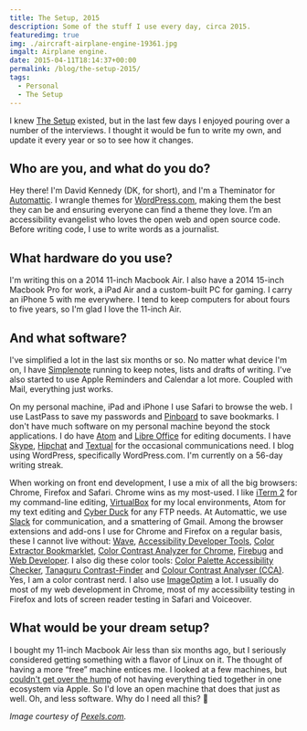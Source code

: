 ```yaml
---
title: The Setup, 2015
description: Some of the stuff I use every day, circa 2015.
featuredimg: true
img: ./aircraft-airplane-engine-19361.jpg
imgalt: Airplane engine.
date: 2015-04-11T18:14:37+00:00
permalink: /blog/the-setup-2015/
tags:
  - Personal
  - The Setup
---
```


I knew [The Setup](http://usesthis.com) existed, but in the last few days I enjoyed pouring over a number of the interviews. I thought it would be fun to write my own, and update it every year or so to see how it changes.

## Who are you, and what do you do?

Hey there! I'm David Kennedy (DK, for short), and I'm a Theminator for [Automattic](http://automattic.com). I wrangle themes for [WordPress.com](https://wordpress.com/), making them the best they can be and ensuring everyone can find a theme they love. I’m an accessibility evangelist who loves the open web and open source code. Before writing code, I use to write words as a journalist.

## What hardware do you use?

I'm writing this on a 2014 11-inch Macbook Air. I also have a 2014 15-inch Macbook Pro for work, a iPad Air and a custom-built PC for gaming. I carry an iPhone 5 with me everywhere. I tend to keep computers for about fours to five years, so I'm glad I love the 11-inch Air.

## And what software?

I've simplified a lot in the last six months or so. No matter what device I'm on, I have [Simplenote](http://simplenote.com) running to keep notes, lists and drafts of writing. I've also started to use Apple Reminders and Calendar a lot more. Coupled with Mail, everything just works.

On my personal machine, iPad and iPhone I use Safari to browse the web. I use LastPass to save my passwords and [Pinboard](http://pinboard.in/) to save bookmarks. I don't have much software on my personal machine beyond the stock applications. I do have [Atom](http://atom.io) and [Libre Office](http://www.libreoffice.org) for editing documents. I have [Skype](http://skype.com), [Hipchat](https://www.hipchat.com) and [Textual](https://www.codeux.com/textual/) for the occasional communications need. I blog using WordPress, specifically WordPress.com. I'm currently on a 56-day writing streak.

When working on front end development, I use a mix of all the big browsers: Chrome, Firefox and Safari. Chrome wins as my most-used. I like [iTerm 2](http://iterm2.com) for my command-line editing, [VirtualBox](https://www.virtualbox.org) for my local environments, Atom for my text editing and [Cyber Duck](https://cyberduck.io) for any FTP needs. At Automattic, we use [Slack](http://slack.com) for communication, and a smattering of Gmail. Among the browser extensions and add-ons I use for Chrome and Firefox on a regular basis, these I cannot live without: [Wave](http://wave.webaim.org), [Accessibility Developer Tools](https://chrome.google.com/webstore/detail/accessibility-developer-t/fpkknkljclfencbdbgkenhalefipecmb), [Color Extractor Bookmarklet](http://accessibility.oit.ncsu.edu/tools/color-extractor/), [Color Contrast Analyzer for Chrome](http://accessibility.oit.ncsu.edu/tools/color-contrast-chrome/), [Firebug](https://addons.mozilla.org/en-US/firefox/addon/firebug/) and [Web Developer](https://addons.mozilla.org/en-US/firefox/addon/web-developer/). I also dig these color tools: [Color Palette Accessibility Checker](http://accessibility.oit.ncsu.edu/tools/color-contrast/), [Tanaguru Contrast-Finder](http://contrast-finder.tanaguru.com/) and [Colour Contrast Analyser (CCA)](http://www.paciellogroup.com/resources/contrastanalyser). Yes, I am a color contrast nerd. I also use [ImageOptim](https://imageoptim.com) a lot. I usually do most of my web development in Chrome, most of my accessibility testing in Firefox and lots of screen reader testing in Safari and Voiceover.

## What would be your dream setup?

I bought my 11-inch Macbook Air less than six months ago, but I seriously considered getting something with a flavor of Linux on it. The thought of having a more &#8220;free&#8221; machine entices me. I looked at a few machines, but [couldn't get over the hump](/blog/taking-control-of-your-computing-life/) of not having everything tied together in one ecosystem via Apple. So I'd love an open machine that does that just as well. Oh, and less software. Why do I need all this? 🙂

_Image courtesy of [Pexels.com](http://www.pexels.com/photo/1936/)._
